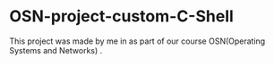 # OSN-project-custom-C-Shell
This project was made by me in as part of our course  OSN(Operating Systems and Networks) . 
